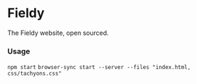 # Fieldy

The Fieldy website, open sourced.

### Usage

`npm start`
`browser-sync start --server --files "index.html, css/tachyons.css"`
